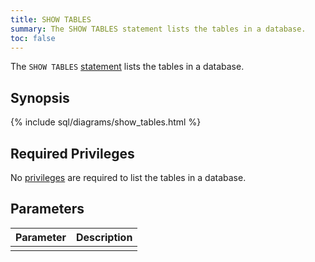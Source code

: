 ```yaml
---
title: SHOW TABLES
summary: The SHOW TABLES statement lists the tables in a database.
toc: false
---
```


The `SHOW TABLES` [statement](sql-statements.html) lists the tables in a database.

<div id="toc"></div>

## Synopsis

{% include sql/diagrams/show_tables.html %}

## Required Privileges

No [privileges](privileges.html) are required to list the tables in a database.

## Parameters

| Parameter | Description |
|-----------|-------------|
|  |  |
